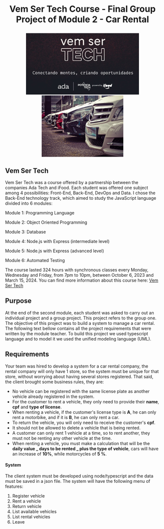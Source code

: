# <p align="center"> Vem Ser Tech Course - Final Group Project of Module 2 - Car Rental </p>

<p align="center">
<img src="images/VemSerTech.jpg"  alt="VemSerTech" height="200px align="left" />
<img src="images/car_rental.jpg"  alt="car rental" height="200px align="right"/>
</p>

## Vem Ser Tech

Vem Ser Tech was a course offered by a partnership between the companies Ada Tech and iFood. Each student was offered one subject among 4 possibilities: Front-End, Back-End, DevOps and Data. I chose the Back-End technology track, which aimed to study the JavaScript language divided into 6 modules:

Module 1: Programming Language

Module 2: Object Oriented Programming

Module 3: Database

Module 4: Node.js with Express (intermediate level)

Module 5: Node.js with Express (advanced level)

Module 6: Automated Testing

The course lasted 324 hours with synchronous classes every Monday, Wednesday and Friday, from 7pm to 10pm, between October 6, 2023 and March 15, 2024. You can find more information about this course here: <a href="https://ada.tech/sou-aluno/programas/ifood-vem-ser-tech">Vem Ser Tech</a>

## Purpose 

At the end of the second module, each student was asked to carry out an individual project and a group project. This project refers to the group one. The objective of this project was to build a system to manage a car rental. The following text bellow contains all the project requirements that were written by the module teacher. To build this project we used typescript language and to model it we used the unified modeling language (UML). 

## Requirements

Your team was hired to develop a system for a car rental company, the rental company will only have 1 store, so the system must be unique for that store, without worrying about having several stores registered. That said, the client brought some business rules, they are:

- No vehicle can be registered with the same license plate as another vehicle already registered in the system.
- For the customer to rent a vehicle, they only need to provide their **name**, **cpf** and **type of license**.
- When renting a vehicle, if the customer's license type is **A**, he can only rent a motorbike, and if it is **B**, he can only rent a car.
- To return the vehicle, you will only need to receive the customer's **cpf**.
- It should not be allowed to delete a vehicle that is being rented.
- A customer can only rent 1 vehicle at a time, so to rent another, they must not be renting any other vehicle at the time.
- When renting a vehicle, you must make a calculation that will be the **daily value _ days to be rented _ plus the type of vehicle**, cars will have an increase of **10%**, while motorcycles of **5 %**.

#### System

The client system must be developed using node/typescript and the data must be saved in a json file. The system will have the following menu of features:

1. Register vehicle
2. Rent a vehicle
3. Return vehicle
4. List available vehicles
5. List rental vehicles
6. Leave
